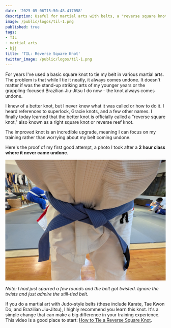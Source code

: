 ```yaml
---
date: '2025-05-06T15:50:48.417058'
description: Useful for martial arts with belts, a "reverse square knot," also known as a right square knot or reverse reef knot, is essentially a square knot tied in the opposite order. Instead of the first working cord going over the other cords, it goes under them first.
image: /public/logos/til-1.png
published: true
tags:
- TIL
- martial arts
- bjj
title: 'TIL: Reverse Square Knot'
twitter_image: /public/logos/til-1.png
---
```


For years I've used a basic square knot to tie my belt in various martial arts. The problem is that while I tie it neatly, it always comes undone. It doesn't matter if was the stand-up striking arts of my younger years or the   grappling-focused Brazilian Jiu-Jitsu I do now - the knot always comes undone.

I knew of a better knot, but I never knew what it was called or how to do it. I heard references to superlock, Gracie knots, and a few other names. I finally today learned that the better knot is officially called a "reverse square knot," also known as a right square knot or reverse reef knot. 

The improved knot is an incredible upgrade, meaning I can focus on my training rather than worrying about my belt coming undone.

Here's the proof of my first good attempt, a photo I took after a **2 hour class where it never came undone**. 

![reverse-square-knot](/public/images/reverse-square-knot.jpg)

*Note: I had just sparred a few rounds and the belt got twisted. Ignore the twists and just admire the still-tied belt.*

If you do a martial art with Judo-style belts (these include Karate, Tae Kwon Do, and Brazilian Jiu-Jitsu), I highly recommend you learn this knot. It's a simple change that can make a big difference in your training experience. This video is a good place to start: [How to Tie a Reverse Square Knot](https://www.youtube.com/watch?v=bex5a95gG8U).

